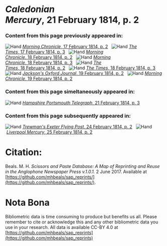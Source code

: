 # *Caledonian Mercury*, 21 February 1814, p. 2  
  
### Content from this page previously appeared in:  
![Hand](http://scissorsandpaste.net/wp-content/uploads/2017/06/smallhandpointer.png) [*Morning Chronicle*, 17 February 1814, p. 2](https://mhbeals.github.io/sap_html/Morning-Chronicle/Morning-Chronicle-17-February-1814-p-2)  
![Hand](http://scissorsandpaste.net/wp-content/uploads/2017/06/smallhandpointer.png) [*The Times*, 17 February 1814, p. 3](https://mhbeals.github.io/sap_html/The-Times/The-Times-17-February-1814-p-3)  
![Hand](http://scissorsandpaste.net/wp-content/uploads/2017/06/smallhandpointer.png) [*Morning Chronicle*, 18 February 1814, p. 2](https://mhbeals.github.io/sap_html/Morning-Chronicle/Morning-Chronicle-18-February-1814-p-2)  
![Hand](http://scissorsandpaste.net/wp-content/uploads/2017/06/smallhandpointer.png) [*Morning Chronicle*, 18 February 1814, p. 3](https://mhbeals.github.io/sap_html/Morning-Chronicle/Morning-Chronicle-18-February-1814-p-3)  
![Hand](http://scissorsandpaste.net/wp-content/uploads/2017/06/smallhandpointer.png) [*The Times*, 18 February 1814, p. 2](https://mhbeals.github.io/sap_html/The-Times/The-Times-18-February-1814-p-2)  
![Hand](http://scissorsandpaste.net/wp-content/uploads/2017/06/smallhandpointer.png) [*The Times*, 18 February 1814, p. 3](https://mhbeals.github.io/sap_html/The-Times/The-Times-18-February-1814-p-3)  
![Hand](http://scissorsandpaste.net/wp-content/uploads/2017/06/smallhandpointer.png) [*Jackson's Oxford Journal*, 19 February 1814, p. 2](https://mhbeals.github.io/sap_html/Jackson's-Oxford-Journal/Jackson's-Oxford-Journal-19-February-1814-p-2)  
![Hand](http://scissorsandpaste.net/wp-content/uploads/2017/06/smallhandpointer.png) [*Morning Chronicle*, 19 February 1814, p. 2](https://mhbeals.github.io/sap_html/Morning-Chronicle/Morning-Chronicle-19-February-1814-p-2)  
  
### Content from this page simeltaneously appeared in:  
![Hand](http://scissorsandpaste.net/wp-content/uploads/2017/06/smallhandpointer.png) [*Hampshire Portsmouth Telegraph*, 21 February 1814, p. 3](https://mhbeals.github.io/sap_html/Hampshire-Portsmouth-Telegraph/Hampshire-Portsmouth-Telegraph-21-February-1814-p-3)  
  
### Content from this page subsequently appeared in:  
![Hand](http://scissorsandpaste.net/wp-content/uploads/2017/06/smallhandpointer.png) [*Trewman's Exeter Flying Post*, 24 February 1814, p. 2](https://mhbeals.github.io/sap_html/Trewman's-Exeter-Flying-Post/Trewman's-Exeter-Flying-Post-24-February-1814-p-2)  
![Hand](http://scissorsandpaste.net/wp-content/uploads/2017/06/smallhandpointer.png) [*Liverpool Mercury*, 25 February 1814, p. 2](https://mhbeals.github.io/sap_html/Liverpool-Mercury/Liverpool-Mercury-25-February-1814-p-2)  


# Citation: 

Beals. M. H. *Scissors and Paste Database: A Map of Reprinting and Reuse in the Anglophone Newspaper Press v.1.0.1.* 2 June 2017. Available at [https://github.com/mhbeals/sap_reprints/](https://github.com/mhbeals/sap_reprints/). 

# Nota Bona

Bibliometric data is time consuming to produce but benefits us all. Please remember to cite or acknowledge this and any other bibliometric data you use in your research. All data is available CC-BY 4.0 at [https://github.com/mhbeals/sap_reprints](https://github.com/mhbeals/sap_reprints)